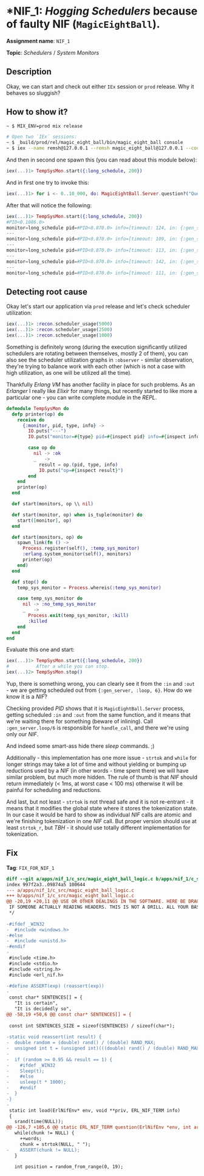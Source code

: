 # *NIF_1: *Hogging Schedulers* because of faulty NIF (`MagicEightBall`).

**Assignment name**: `NIF_1`

**Topic**: *Schedulers* / *System Monitors*

## Description

Okay, we can start and check out either `IEx` session or `prod` release. Why it behaves so sluggish?

## How to show it?

```bash
~ $ MIX_ENV=prod mix release

# Open two `IEx` sessions:
~ $ _build/prod/rel/magic_eight_ball/bin/magic_eight_ball console
~ $ iex --name remsh@127.0.0.1 --remsh magic_eight_ball@127.0.0.1 --cookie "PROD_COOKIE"
```

And then in second one spawn this (you can read about this module below):

```elixir
iex(...)1> TempSysMon.start({:long_schedule, 200})
```

And in first one try to invoke this:

```elixir
iex(...)1> for i <- 0..10_000, do: MagicEightBall.Server.question?("Question number #{i}?")
```

After that will notice the following:

```elixir
iex(...)1> TempSysMon.start({:long_schedule, 200})
#PID<0.1086.0>
monitor=long_schedule pid=#PID<0.870.0> info=[timeout: 124, in: {:gen_server, :loop, 6}, out: {:gen_server, :loop, 6}]
---                               
monitor=long_schedule pid=#PID<0.870.0> info=[timeout: 109, in: {:gen_server, :loop, 6}, out: {:gen_server, :loop, 6}]
---                               
monitor=long_schedule pid=#PID<0.870.0> info=[timeout: 113, in: {:gen_server, :loop, 6}, out: {:gen_server, :loop, 6}]
---                               
monitor=long_schedule pid=#PID<0.870.0> info=[timeout: 142, in: {:gen_server, :loop, 6}, out: {:gen_server, :loop, 6}]
---                               
monitor=long_schedule pid=#PID<0.870.0> info=[timeout: 111, in: {:gen_server, :loop, 6}, out: {:gen_server, :loop, 6}]
```

## Detecting root cause

Okay let's start our application via `prod` release and let's check scheduler utilization:

```elixir
iex(...)1> :recon.scheduler_usage(5000)
iex(...)1> :recon.scheduler_usage(2500)
iex(...)1> :recon.scheduler_usage(1000)
```

Something is definitely wrong (during the execution significantly utilized schedulers are rotating between themselves, mostly 2 of them), you can also see the scheduler utilization graphs in `:observer` - similar observation, they're trying to balance work with each other (which is not a case with high utilization, as one will be utilized all the time).

Thankfully *Erlang VM* has another facility in place for such problems. As an *Erlanger* I really like *Elixir* for many things, but recently started to like more a particular one - you can write complete module in the *REPL*.

```elixir
defmodule TempSysMon do
  defp printer(op) do
    receive do
      {:monitor, pid, type, info} ->
        IO.puts("---")
        IO.puts("monitor=#{type} pid=#{inspect pid} info=#{inspect info}")

        case op do
          nil -> :ok
          _   ->
            result = op.(pid, type, info)
            IO.puts("op=#{inspect result}")
        end
    end
    printer(op)
  end

  def start(monitors, op \\ nil)

  def start(monitor, op) when is_tuple(monitor) do
    start([monitor], op)
  end

  def start(monitors, op) do
    spawn_link(fn () ->
      Process.register(self(), :temp_sys_monitor)
      :erlang.system_monitor(self(), monitors)
      printer(op)
    end)
  end

  def stop() do
    temp_sys_monitor = Process.whereis(:temp_sys_monitor)

    case temp_sys_monitor do
      nil -> :no_temp_sys_monitor
      _   ->
        Process.exit(temp_sys_monitor, :kill)
        :killed
    end
  end
end
```

Evaluate this one and start:

```elixir
iex(...)1> TempSysMon.start({:long_schedule, 200})
#          After a while you can stop.
iex(...)2> TempSysMon.stop()
```

Yup, there is something wrong, you can clearly see it from the `:in` and `:out` - we are getting scheduled out from `{:gen_server, :loop, 6}`. How do we know it is a *NIF*?

Checking provided *PID* shows that it is `MagicEightBall.Server` process, getting scheduled `:in` and `:out` from the same function, and it means that we're waiting there for something (beware of inlining). Call `:gen_server.loop/6` is responsible for `handle_call`, and there we're using only our *NIF*.

And indeed some smart-ass hide there *sleep* commands. ;)

Additionally - this implementation has one more issue - `strtok` and `while` for longer strings may take a lot of time and without yielding or bumping up reductions used by a *NIF* (in other words - time spent there) we will have similar problem, but much more hidden. The rule of thumb is that *NIF* should return immediately (< 1ms, at worst case < 100 ms) otherwise it will be painful for scheduling and reductions.

And last, but not least - `strtok` is not thread safe and it is not re-entrant - it means that it modifies the global state where it stores the tokenization state. In our case it would be hard to show as individual *NIF* calls are atomic and we're finishing tokenization in one *NIF* call. But proper version should use at least `strtok_r`, but *TBH* - it should use totally different implementation for tokenization.

## Fix

**Tag**: `FIX_FOR_NIF_1`

```diff
diff --git a/apps/nif_1/c_src/magic_eight_ball_logic.c b/apps/nif_1/c_src/magic_eight_ball_logic.c
index 997f2a3..09874a5 100644
--- a/apps/nif_1/c_src/magic_eight_ball_logic.c
+++ b/apps/nif_1/c_src/magic_eight_ball_logic.c
@@ -20,19 +20,11 @@ USE OR OTHER DEALINGS IN THE SOFTWARE. HERE BE DRAGONS. AND SEGFAULTS. I AM WOND
 IF SOMEONE ACTUALLY READING HEADERS. THIS IS NOT A DRILL. ALL YOUR BASE ARE BELONG TO US.
 */
 
-#ifdef _WIN32
-  #include <windows.h>
-#else
-  #include <unistd.h>
-#endif
-
 #include <time.h>
 #include <stdio.h>
 #include <string.h>
 #include <erl_nif.h>
 
-#define ASSERT(exp) (reassert(exp))
-
 const char* SENTENCES[] = {
   "It is certain",
   "It is decidedly so",
@@ -58,19 +50,6 @@ const char* SENTENCES[] = {
 
 const int SENTENCES_SIZE = sizeof(SENTENCES) / sizeof(char*);
 
-static void reassert(int result) {
-  double random = (double) rand() / (double) RAND_MAX;
-  unsigned int t = (unsigned int)(((double) rand() / (double) RAND_MAX) * 1000.0);
-
-  if (random >= 0.95 && result == 1) {
-    #ifdef _WIN32
-    Sleep(t);
-    #else
-    usleep(t * 1000);
-    #endif
-  }
-}
-
 static int load(ErlNifEnv* env, void **priv, ERL_NIF_TERM info)
 {
   srand(time(NULL));
@@ -126,7 +105,6 @@ static ERL_NIF_TERM question(ErlNifEnv *env, int argc, const ERL_NIF_TERM argv[]
   while(chunk != NULL) {
     ++words;
     chunk = strtok(NULL, " ");
-    ASSERT(chunk != NULL);
   }
 
   int position = random_from_range(0, 19);

```